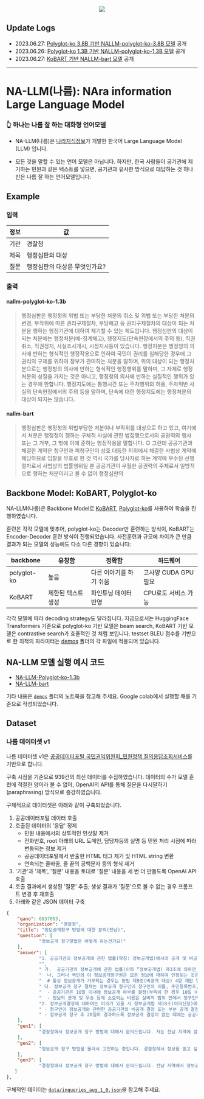<p align="center">
  <img src="https://github.com/Nara-Information/NA-LLM/assets/136791147/a9b9328e-4e1a-45c2-9d47-61540949d48d"/>
</p>

## Update Logs
- 2023.06.27: [Polyglot-ko 3.8B 기반 NALLM-polyglot-ko-3.8B 모델](https://huggingface.co/Nara-Lab/nallm-polyglot-ko-3.8b-base) 공개
- 2023.06.26: [Polyglot-ko 1.3B 기반 NALLM-polyglot-ko-1.3B 모델](https://huggingface.co/Nara-Lab/nallm-polyglot-ko-1.3b-base) 공개
- 2023.06.27: [KoBART 기반 NALLM-bart 모델](https://huggingface.co/Nara-Lab/nallm-bart) 공개

- - -

# NA-LLM(나름): NAra information Large Language Model
### 👆 하나는 나름 잘 하는 대화형 언어모델

- NA-LLM(나름)은 [나라지식정보](http://narainformation.com/)가 개발한 한국어 Large Language Model (LLM) 입니다.

- 모든 것을 말할 수 있는 언어 모델은 아닙니다. 하지만, 한국 사람들이 공기관에 제기하는 민원과 같은 텍스트를 넣으면, 공기관과 유사한 방식으로 대답하는 것 하나만은 나름 잘 하는 언어모델입니다.

  
## Example

### 입력 

|정보|값                   |
|---|---------------------|
|기관|경찰청                 |
|제목|행정심판의 대상           |
|질문|행정심판의 대상은 무엇인가요?|

### 출력 

#### nallm-polyglot-ko-1.3b

> 행정심판은 행정청의 위법 또는 부당한 처분의 취소 및 위법 또는 부당한 처분의 변경, 부작위에 따른 권리구제절차, 부당해고 등 권리구제절차의 대상이 되는 처분을 행하는 행정기관에 대하여 제기할 수 있는 제도입니다. 행정심판의 대상이 되는 처분에는 행정처분(예-징계해고), 행정지도(단속현장에서의 주의 등), 직권취소, 직권정지, 사실조사개시, 시정지시등이 있습니다.
> 행정처분은 행정청의 의사에 반하는 형식적인 행정작용으로 인하여 국민이 권리를 침해당한 경우에 그 권리의 구제를 위하여 정부가 관여하는 처분을 말하며, 위의 대상이 되는 행정처분으로는 행정청의 의사에 반하는 형식적인 행정행위를 말하며, 그 자체로 행정처분의 성질을 가지는 것은 아니고, 행정청의 의사에 반하는 실질적인 행위가 있는 경우에 한합니다. 행정지도에는 통행시간 또는 주차행위의 허용, 주차위반 사실의 단속현장에서의 주의 등을 말하며, 단속에 대한 행정지도에는 행정처분의 대상이 되지는 않습니다.

#### nallm-bart

>  행정심판은 행정청의 위법부당한 처분이나 부작위를 대상으로 하고 있고, 여기에서 처분은 행정청이 행하는 구체적 사실에 관한 법집행으로서의 공권력의 행사 또는 그 거부, 그 밖에 이에 준하는 행정작용을 말합니다.
> ○ 그런데 공공기관과 체결한 계약은 청구인과 피청구인이 상호 대등한 지위에서 체결한 사법상 계약에 해당하므로 입찰을 무효로 한 것 역시 국가를 당사자로 하는 계약에 부수된 선행절차로서 사법상의 법률행위일 뿐 공공기관이 우월한 공권력의 주체로서 일방적으로 행하는 처분이라고 볼 수 없어 행정심판의

## Backbone Model: KoBART, Polyglot-ko

NA-LLM(나름)은 Backbone Model로 [KoBART](https://huggingface.co/gogamza/kobart-base-v2), [Polyglot-ko](https://github.com/EleutherAI/polyglot)를 사용하여 학습을 진행하였습니다.

훈련은 각각 모델에 맞추어, polyglot-ko는 Decoder만 훈련하는 방식이, KoBART는 Encoder-Decoder 훈련 방식이 진행되었습니다. 사전훈련과 규모에 차이가 큰 만큼 결과가 되는 모델의 성능에도 다소 다른 경향이 있습니다:

|backbone   |유창함         |정확함            |하드웨어            |  
|-----------|-------------|-----------------|------------------|
|polyglot-ko|높음          |다른 이야기를 하기 쉬움|고사양 CUDA GPU 필요|
|KoBART     |제한된 텍스트 생성|파인튜닝 데이터 반영  |CPU로도 서비스 가능  |

각각 모델에 따라 decoding strategy도 달라집니다. 지금으로서는 HuggingFace Transformers 기준으로 polyglot-ko 기반 모델은 beam search, KoBART 기반 모델은 contrastive search가 효율적인 것 처럼 보입니다. testset BLEU 점수를 기반으로 한 최적의 파라미터는 [demos](https://github.com/Nara-Information/NA-LLM/tree/b74ae8f9be79df44b9bf63e324f5c0e357bb5c16/demos) 폴더의 각 파일에 적용되어 있습니다.

## NA-LLM 모델 실행 예시 코드

- [NA-LLM-Polyglot-ko-1.3b](https://githubtocolab.com/Nara-Information/NA-LLM/blob/main/demos/NALLM_polyglot_ko_1_3b_demo.ipynb)
- [NA-LLM-bart](https://githubtocolab.com/Nara-Information/NA-LLM/blob/main/demos/NALLM_bart_demo.ipynb)

기타 내용은 [`demos`](https://github.com/Nara-Information/NA-LLM/tree/b74ae8f9be79df44b9bf63e324f5c0e357bb5c16/demos) 폴더의 노트북을 참고해 주세요. Google colab에서 실행할 때를 기준으로 작성되었습니다.

## Dataset
### 나름 데이터셋 v1
나름 데이터셋 v1은 [공공데이터포털 국민권익위원회_민원정책 질의응답조회서비스](https://www.data.go.kr/data/15074671/openapi.do)를 기반으로 합니다.

구축 시점을 기준으로 939건의 최신 데이터를 수집하였습니다. 데이터의 수가 모델 훈련에 적절한 양이라 볼 수 없어, OpenAI의 API를 통해 질문을 다시말하기(paraphrasing) 방식으로 증강하였습니다. 

구체적으로 데이터셋은 아래와 같이 구축되었습니다.

1. 공공데이터포털 데이터 호출 
2. 호출된 데이터의 '응답' 정제 
    - 민원 내용에서의 상투적인 인삿말 제거 
    - 전화번호, root 아래의 URL 도메인, 담당자등의 실명 등 민원 처리 시점에 따라 변동되는 정보 제거 
    - 공공데이터포털에서 반출한 HTML 태그 제거 및 HTML string 변환 
    - 연속되는 줄바꿈, 줄 끝의 공백문자 등의 형식 제거 
3. '기관'과 '제목', '질문' 내용을 토대로 '질문' 내용을 세 번 더 만들도록 OpenAI API 호출 
4. 호출 결과에서 생성된 '질문' 추출; 생성 결과가 '질문'으로 볼 수 없는 경우 프롬프트 변경 후 재호출 
5. 아래와 같은 JSON 데이터 구축

```json
{
    "qano": 6837003,
    "organization": "경찰청",
    "title": "정보공개청구 방법에 대한 문의(전남)",
    "question": [
            "정보공개 청구방법은 어떻게 하는건가요!"
    ],
    "answer": [
            "1. 공공기관의 정보공개에 관한 법률(약칭: 정보공개법)에서의 공개 및 비공개 대상 정보와 정보공개청구 절차에 대하여 답변드리겠습니다.",
            "​",
            " 가.  공공기관의 정보공개에 관한 법률(이하 “정보공개법) 제3조에 의하면 “공공기관이 보유·관리하는 정보는 이 법이 정하는 바에 따라 공개하여야 한다”라고 하여 원칙적으로 정보를 공개한다고 되어 있습니다.",
            "  나. 그러나 국민의 이 정보공개청구권은 모든 정보에 대하여 인정되는 것은 아니고, 이른바 일반적인 사항에 대해서만 인정이 되고 국가안전보장에 관련되는 정보 및 보안업무를 관장하는 기관에서 국가안전보장과 관련된 정보분석을 목적으로 수집되거나 작성된 정보에 대하여는 이를 인정하지 않고 있습니다.",
            "  # 통상 정보공개가 거부되는 경우는 동법 제9조(비공개 대상) 4항 재판 및 수사와 관련되거나 6항 및 7항에 따라 거부되는 경우가 대부분",
            " 다. 정보공개 청구 절차는 정보공개 청구인이 청구인의 이름, 주민등록번호, 주소 및 연락처, 공개를 청구하는 정보의 내용과 공개방법을 기재한 정보공개청구서(인터넷 또는 공공기관 방문)를 제출 하게되면",
            "  - 공공기관은 10일 이내에 정보공개 여부를 결정(부득이 한 경우 10일 이내의 범위에서 연장가능)하여 청구인에게 공개일시·공개장소 등을 명시하여 청구인에게 통지하게 됩니다(동법 제10조부터 제16조)",
            "  - 정보의 공개 및 우송 등에 소요되는 비용은 실비의 범위 안에서 청구인의 부담으로 하게 되어 있으나, 공개를 청구하는 정보의 사용목적이 공공복리의 유지·증진을 위하여 필요하다고 인정되는 경우에는 비용을 감면할 수도 있습니다(동법 제17조 제1항, 제2항).",
            "2. 정보공개결정에 대하여는 이의가 있을 시 정보공개법 제18조(이의신청)에 따라",
            " - 청구인이 정보공개와 관련한 공공기관의 비공개 결정 또는 부분 공개 결정에 대하여 불복이 있거나",
            " - 정보공개 청구 후 20일이 경과하도록 정보공개 결정이 없는 때에는 공공기관으로부터 정보공개 여부의 결정 통지를 받은 날 또는 정보공개 청구 후 20일이 경과한 날부터 30일 이내에 해당 공공기관에 이의신청을 할 수 있습니다."
    ],
    "gen1": [
            "경찰청에서 정보공개 청구 방법에 대해서 문의드립니다. 저는 전남 지역에 살고 있어서, 이 지역에서 정보공개 청구를 하려면 어떻게 해야 할까요? 알려주시면 감사하겠습니다."
    ],
    "gen2": [
            "정보공개 청구 방법을 몰라서 고민하는 중입니다. 경찰청에서 정보를 얻고 싶은데, 어떻게 해야할까요? 전남 지역에 사는데, 전남 지역에서 정보공개 청구를 하는 방법이 궁금합니다. 부탁드립니다."
    ],
    "gen3": [
            "경찰청에서 정보공개 청구 방법에 대해서 문의드립니다. 전남 지역에서 정보공개 청구를 하고 싶은데, 어떻게 해야 할까요? 공식적인 양식이나, 처리 절차와 기간, 수수료 등이 궁금합니다. 자세한 설명을 부탁드립니다."
   ]
},
```
구체적인 데이터는 [`data/inqueries_aug_1_0.json`](https://github.com/Nara-Information/NA-LLM/blob/b74ae8f9be79df44b9bf63e324f5c0e357bb5c16/data/inqueries_aug_1_0.json)을 참고해 주세요.

<!--
@TODO detrmine license and add use right info
## License


-->
